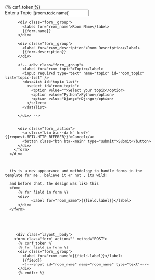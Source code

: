 <div class="layout__body">
        <form class="form" action="" method="POST">
          {% csrf_token %}
          <div class="form__group">
            <label for="room_topic">Enter a Topic</label>
            <input required type="text" value="{{room.topic.name}}" name="topic" list="topic-list" />
            <datalist id="topic-list">
              <select id="room_topic">
                {% for topic in topics %}
                <option value="{{topic.name}}">{{topic.name}}</option>
                {% endfor %}
              </select>
            </datalist>
          </div>


          <div class="form__group">
            <label for="room_name">Room Name</label>
            {{form.name}}
          </div>

          <div class="form__group">
            <label for="room_description">Room Description</label>
            {{form.description}}
          </div>
          
          <!-- <div class="form__group">
            <label for="room_topic">Topic</label>
            <input required type="text" name="topic" id="room_topic" list="topic-list" />
            <datalist id="topic-list">
              <select id="room_topic">
                <option value="">Select your topic</option>
                <option value="Python">Python</option>
                <option value="Django">Django</option>
              </select>
            </datalist>

          </div> -->


          <div class="form__action">
            <a class="btn btn--dark" href="{{request.META.HTTP_REFERER}}">Cancel</a>
            <button class="btn btn--main" type="submit">Submit</button>
          </div>
        </form>
      </div>



      its is a new appearance and methdology to handle forms in the template for me . believe it or not , its wild!

      and before that, the design was like this 
      <fom>
          {% for field in form %}
          <div>
                <label for="room_name">{{field.label}}</label>
          </div>
      </form>





         <div class="layout__body">
        <form class="form" action="" method="POST">
          {% csrf_token %}
          {% for field in form %}
          <div class="form__group">
            <label for="room_name">{{field.label}}</label>
            {{field}}
            <!--<input id="room_name" name="room_name" type="text">-->
          </div>
          {% endfor %}